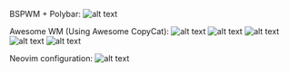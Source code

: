 
BSPWM + Polybar:
![alt text](https://github.com/ManuNarula/configuration/blob/main/showcase/2021-07-06_05-51.png) 

Awesome WM (Using Awesome CopyCat):
![alt text](https://github.com/ManuNarula/configuration/blob/main/showcase/2021-08-23_00-04.png)
![alt text](https://github.com/ManuNarula/configuration/blob/main/showcase/2021-08-27_16-36.png)
![alt text](https://github.com/ManuNarula/configuration/blob/main/showcase/2021-09-09_13-53.png)
![alt text](https://github.com/ManuNarula/configuration/blob/main/showcase/rrrrice.png)
![alt text](https://github.com/ManuNarula/configuration/blob/main/showcase/updated_rice.png)

Neovim configuration: 
![alt text](https://github.com/ManuNarula/configuration/blob/main/showcase/avfOlHCjOI.png)
